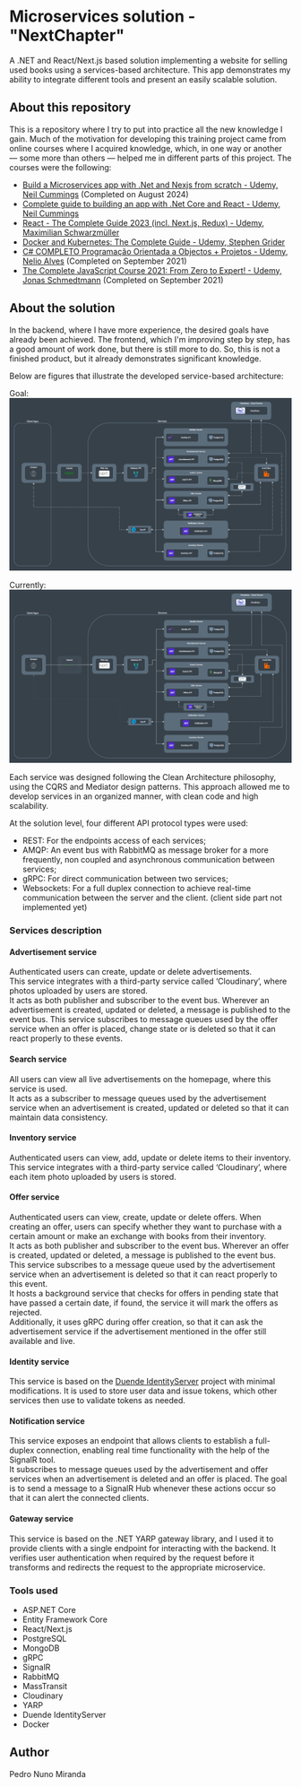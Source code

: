 # Microservices solution - "NextChapter"

A .NET and React/Next.js based solution implementing a website for selling used books using a services-based architecture. 
This app demonstrates my ability to integrate different tools and present an easily scalable solution.

## About this repository

This is a repository where I try to put into practice all the new knowledge I gain. Much of the motivation for developing this training project came from online courses where I acquired knowledge, which, in one way or another — some more than others — helped me in different parts of this project. The courses were the following:
 - [Build a Microservices app with .Net and Nexjs from scratch - Udemy, Neil Cummings](https://www.udemy.com/course/build-a-microservices-app-with-dotnet-and-nextjs-from-scratch) (Completed on August 2024)
 - [Complete guide to building an app with .Net Core and React - Udemy, Neil Cummings](https://www.udemy.com/course/complete-guide-to-building-an-app-with-net-core-and-react)
 - [React - The Complete Guide 2023 (incl. Next.js, Redux) - Udemy, Maximilian Schwarzmüller](https://www.udemy.com/course/react-the-complete-guide-incl-redux)
 - [Docker and Kubernetes: The Complete Guide - Udemy, Stephen Grider](https://www.udemy.com/course/docker-and-kubernetes-the-complete-guide)
 - [C# COMPLETO Programação Orientada a Objectos + Projetos - Udemy, Nelio Alves](https://www.udemy.com/course/programacao-orientada-a-objetos-csharp) (Completed on September 2021)
 - [The Complete JavaScript Course 2021: From Zero to Expert! - Udemy, Jonas Schmedtmann](https://www.udemy.com/course/the-complete-javascript-course) (Completed on September 2021)

## About the solution

In the backend, where I have more experience, the desired goals have already been achieved. The frontend, which I'm improving step by step, has a good amount of work done, but there is still more to do. So, this is not a finished product, but it already demonstrates significant knowledge.     

Below are figures that illustrate the developed service-based architecture:

Goal:
![NextChapter architecture diagram](resources/nextchapter-architecture-goal-updated.png)

Currently:
![NextChapter architecture diagram](resources/nextchapter-architecture-currently-updated.png)

Each service was designed following the Clean Architecture philosophy, using the CQRS and Mediator design patterns. This approach allowed me to develop services in an organized manner, with clean code and high scalability.<br />

At the solution level, four different API protocol types were used:
 - REST: For the endpoints access of each services;
 - AMQP: An event bus with RabbitMQ as message broker for a more frequently, non coupled and asynchronous communication between services;
 - gRPC: For direct communication between two services;
 - Websockets: For a full duplex connection to achieve real-time communication between the server and the client. (client side part not implemented yet)

### Services description
#### Advertisement service

Authenticated users can create, update or delete advertisements.<br/>
This service integrates with a third-party service called ‘Cloudinary’, where photos uploaded by users are stored.<br/>
It acts as both publisher and subscriber to the event bus. Wherever an advertisement is created, updated or deleted, a message is published to the event bus. This service subscribes to message queues used by the offer service when an offer is placed, change state or is deleted so that it can react properly to these events.

#### Search service

All users can view all live advertisements on the homepage, where this service is used.<br/>
It acts as a subscriber to message queues used by the advertisement service when an advertisement is created, updated or deleted so that it can maintain data consistency.

#### Inventory service

Authenticated users can view, add, update or delete items to their inventory.<br/> 
This service integrates with a third-party service called ‘Cloudinary’, where each item photo uploaded by users is stored.

#### Offer service

Authenticated users can view, create, update or delete offers. When creating an offer, users can specify whether they want to purchase with a certain amount or make an exchange with books from their inventory.<br/>
It acts as both publisher and subscriber to the event bus. Wherever an offer is created, updated or deleted, a message is published to the event bus. This service subscribes to a message queue used by the advertisement service when an advertisement is deleted so that it can react properly to this event.<br/>
It hosts a background service that checks for offers in pending state that have passed a certain date, if found, the service it will mark the offers as rejected.<br/> 
Additionally, it uses gRPC during offer creation, so that it can ask the advertisement service if the advertisement mentioned in the offer still available and live.

#### Identity service

This service is based on the [Duende IdentityServer](https://duendesoftware.com/products/identityserver) project with minimal modifications. It is used to store user data and issue tokens, which other services then use to validate tokens as needed.

#### Notification service

This service exposes an endpoint that allows clients to establish a full-duplex connection, enabling real time functionality with the help of the SignalR tool.<br/>
It subscribes to message queues used by the advertisement and offer services when an advertisement is deleted and an offer is placed. The goal is to send a message to a SignalR Hub whenever these actions occur so that it can alert the connected clients. 

#### Gateway service

This service is based on the .NET YARP gateway library, and I used it to provide clients with a single endpoint for interacting with the backend. It verifies user authentication when required by the request before it transforms and redirects the request to the appropriate microservice.

### Tools used

 - ASP.NET Core
 - Entity Framework Core
 - React/Next.js
 - PostgreSQL
 - MongoDB
 - gRPC
 - SignalR
 - RabbitMQ
 - MassTransit
 - Cloudinary
 - YARP
 - Duende IdentityServer
 - Docker

## Author
Pedro Nuno Miranda

